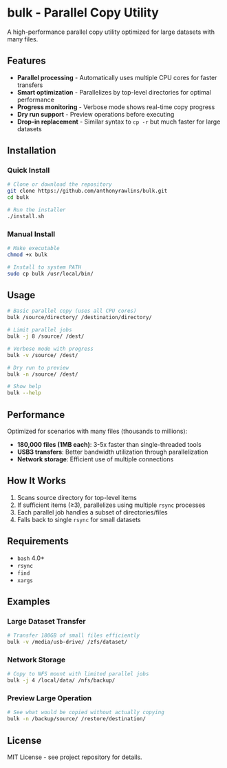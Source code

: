 # bulk - Parallel Copy Utility

A high-performance parallel copy utility optimized for large datasets with many files.

## Features

- **Parallel processing** - Automatically uses multiple CPU cores for faster transfers
- **Smart optimization** - Parallelizes by top-level directories for optimal performance
- **Progress monitoring** - Verbose mode shows real-time copy progress
- **Dry run support** - Preview operations before executing
- **Drop-in replacement** - Similar syntax to `cp -r` but much faster for large datasets

## Installation

### Quick Install
```bash
# Clone or download the repository
git clone https://github.com/anthonyrawlins/bulk.git
cd bulk

# Run the installer
./install.sh
```

### Manual Install
```bash
# Make executable
chmod +x bulk

# Install to system PATH
sudo cp bulk /usr/local/bin/
```

## Usage

```bash
# Basic parallel copy (uses all CPU cores)
bulk /source/directory/ /destination/directory/

# Limit parallel jobs
bulk -j 8 /source/ /dest/

# Verbose mode with progress
bulk -v /source/ /dest/

# Dry run to preview
bulk -n /source/ /dest/

# Show help
bulk --help
```

## Performance

Optimized for scenarios with many files (thousands to millions):

- **180,000 files (1MB each)**: 3-5x faster than single-threaded tools
- **USB3 transfers**: Better bandwidth utilization through parallelization
- **Network storage**: Efficient use of multiple connections

## How It Works

1. Scans source directory for top-level items
2. If sufficient items (≥3), parallelizes using multiple `rsync` processes
3. Each parallel job handles a subset of directories/files
4. Falls back to single `rsync` for small datasets

## Requirements

- `bash` 4.0+
- `rsync`
- `find`
- `xargs`

## Examples

### Large Dataset Transfer
```bash
# Transfer 180GB of small files efficiently
bulk -v /media/usb-drive/ /zfs/dataset/
```

### Network Storage
```bash
# Copy to NFS mount with limited parallel jobs
bulk -j 4 /local/data/ /nfs/backup/
```

### Preview Large Operation
```bash
# See what would be copied without actually copying
bulk -n /backup/source/ /restore/destination/
```

## License

MIT License - see project repository for details.